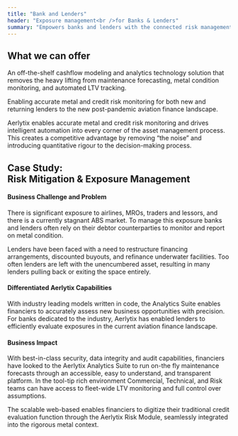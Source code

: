 ```yaml
---
title: "Bank and Lenders"
header: "Exposure management<br />for Banks & Lenders"
summary: "Empowers banks and lenders with the connected risk management tools needed to understand underlying exposures"
---
```


<article class="py-5 px-5">
  <div class="container">
  <div class="row gx-lg-5" data-cues="slideInUp">
    <div class="col-md-5">
      <h2 class="fw-bold mb-5">What we can offer</h2>
    </div>
    <div class="card col-md-7">
      <p>An off-the-shelf cashflow modeling and analytics technology solution that removes the heavy lifting from maintenance forecasting, metal condition monitoring, and automated LTV tracking. </p>
      <p>Enabling accurate metal and credit risk monitoring for both new and returning lenders to the new post-pandemic aviation finance landscape.</p>
      <p>Aerlytix enables accurate metal and credit risk monitoring and drives intelligent automation into every corner of the asset management process. This creates a competitive advantage by removing “the noise” and introducing quantitative rigour to the decision-making process.</p>
    </div>
  </div>
  </div>
</article>

<article class="py-5 px-5">
  <div class="container">
  <div class="row gx-lg-5" data-cues="slideInUp">
    <div class="col-md-5">
      <h2 class="fw-bold mb-5">Case Study: <br />Risk Mitigation & Exposure Management</h2>
    </div>
    <div class="card col-md-7">
      <h4>Business Challenge and Problem</h4>
      <p>There is significant exposure to airlines, MROs, traders and lessors, and there is a currently stagnant ABS market. To manage this exposure banks and lenders often rely on their debtor counterparties to monitor and report on metal condition.</p>
      <p class="mb-5">Lenders have been faced with a need to restructure financing arrangements, discounted buyouts, and refinance underwater facilities. Too often lenders are left with the unencumbered asset, resulting in many lenders pulling back or exiting the space entirely.</p>
      <h4>Differentiated Aerlytix Capabilities</h4>
      <p class="mb-5">With industry leading models written in code, the Analytics Suite enables financiers to accurately assess new business opportunities with precision. For banks dedicated to the industry, Aerlytix has enabled lenders to efficiently evaluate exposures in the current aviation finance landscape.</p>
      <h4>Business Impact</h4>
      <p>With best-in-class security, data integrity and audit capabilities, financiers have looked to the Aerlytix Analytics Suite to run on-the fly maintenance forecasts through an accessible, easy to understand, and transparent platform. In the tool-tip rich environment Commercial, Technical, and Risk teams can have access to fleet-wide LTV monitoring and full control over assumptions.</p>
      <p>The scalable web-based enables financiers to digitize their traditional credit evaluation function through the Aerlytix Risk Module, seamlessly integrated into the rigorous metal context.</p>
    </div>
  </div>
  </div>
</article>
